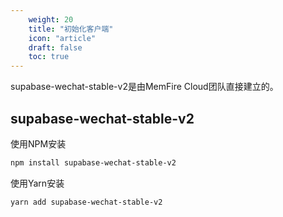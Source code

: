 ```yaml
---
    weight: 20
    title: "初始化客户端"
    icon: "article"
    draft: false
    toc: true
---
```





supabase-wechat-stable-v2是由MemFire Cloud团队直接建立的。


## supabase-wechat-stable-v2

使用NPM安装

```bash
npm install supabase-wechat-stable-v2
```

使用Yarn安装

```bash
yarn add supabase-wechat-stable-v2
```

